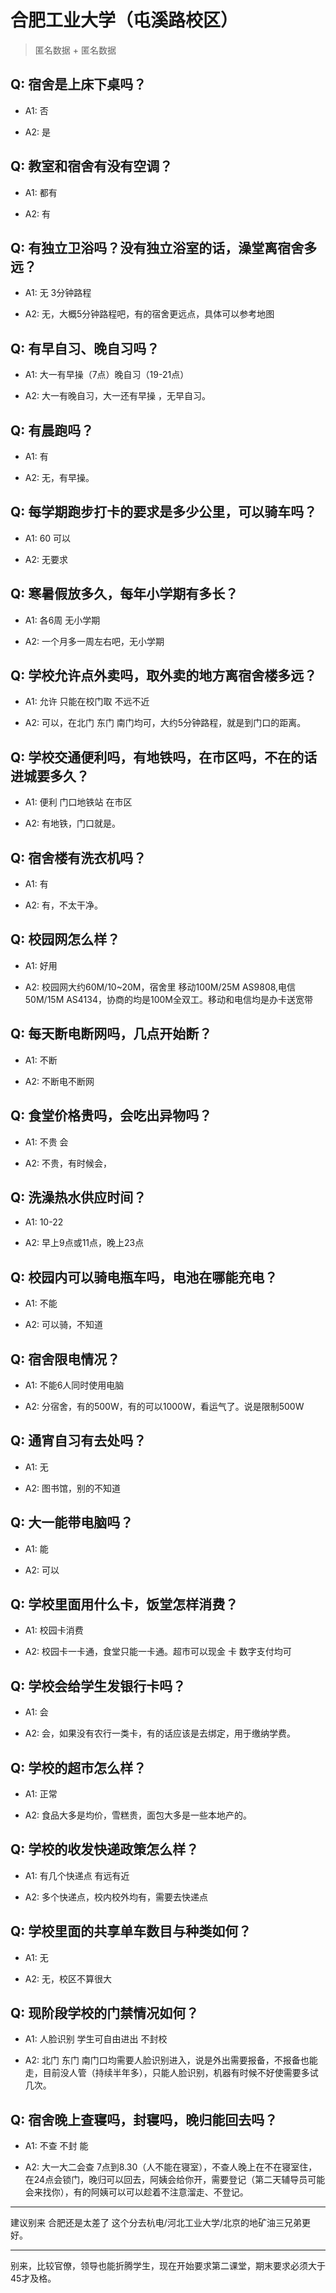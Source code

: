 # 合肥工业大学（屯溪路校区）

> 匿名数据 + 匿名数据

## Q: 宿舍是上床下桌吗？

- A1: 否

- A2: 是

## Q: 教室和宿舍有没有空调？

- A1: 都有

- A2: 有

## Q: 有独立卫浴吗？没有独立浴室的话，澡堂离宿舍多远？

- A1: 无 3分钟路程

- A2: 无，大概5分钟路程吧，有的宿舍更远点，具体可以参考地图

## Q: 有早自习、晚自习吗？

- A1: 大一有早操（7点）晚自习（19-21点）

- A2: 大一有晚自习，大一还有早操 ，无早自习。

## Q: 有晨跑吗？

- A1: 有

- A2: 无，有早操。

## Q: 每学期跑步打卡的要求是多少公里，可以骑车吗？

- A1: 60 可以

- A2: 无要求

## Q: 寒暑假放多久，每年小学期有多长？

- A1: 各6周 无小学期

- A2: 一个月多一周左右吧，无小学期

## Q: 学校允许点外卖吗，取外卖的地方离宿舍楼多远？

- A1: 允许 只能在校门取 不远不近

- A2: 可以，在北门 东门 南门均可，大约5分钟路程，就是到门口的距离。

## Q: 学校交通便利吗，有地铁吗，在市区吗，不在的话进城要多久？

- A1: 便利 门口地铁站 在市区

- A2: 有地铁，门口就是。

## Q: 宿舍楼有洗衣机吗？

- A1: 有

- A2: 有，不太干净。

## Q: 校园网怎么样？

- A1: 好用

- A2: 校园网大约60M/10~20M，宿舍里 移动100M/25M AS9808,电信50M/15M AS4134，协商的均是100M全双工。移动和电信均是办卡送宽带

## Q: 每天断电断网吗，几点开始断？

- A1: 不断

- A2: 不断电不断网

## Q: 食堂价格贵吗，会吃出异物吗？

- A1: 不贵 会

- A2: 不贵，有时候会，

## Q: 洗澡热水供应时间？

- A1: 10-22

- A2: 早上9点或11点，晚上23点

## Q: 校园内可以骑电瓶车吗，电池在哪能充电？

- A1: 不能

- A2: 可以骑，不知道

## Q: 宿舍限电情况？

- A1: 不能6人同时使用电脑

- A2: 分宿舍，有的500W，有的可以1000W，看运气了。说是限制500W

## Q: 通宵自习有去处吗？

- A1: 无

- A2: 图书馆，别的不知道

## Q: 大一能带电脑吗？

- A1: 能

- A2: 可以

## Q: 学校里面用什么卡，饭堂怎样消费？

- A1: 校园卡消费

- A2: 校园卡一卡通，食堂只能一卡通。超市可以现金 卡 数字支付均可

## Q: 学校会给学生发银行卡吗？

- A1: 会

- A2: 会，如果没有农行一类卡，有的话应该是去绑定，用于缴纳学费。

## Q: 学校的超市怎么样？

- A1: 正常

- A2: 食品大多是均价，雪糕贵，面包大多是一些本地产的。

## Q: 学校的收发快递政策怎么样？

- A1: 有几个快递点 有远有近

- A2: 多个快递点，校内校外均有，需要去快递点

## Q: 学校里面的共享单车数目与种类如何？

- A1: 无

- A2: 无，校区不算很大

## Q: 现阶段学校的门禁情况如何？

- A1: 人脸识别 学生可自由进出 不封校

- A2: 北门 东门 南门口均需要人脸识别进入，说是外出需要报备，不报备也能走，目前没人管（持续半年多），只能人脸识别，机器有时候不好使需要多试几次。

## Q: 宿舍晚上查寝吗，封寝吗，晚归能回去吗？

- A1: 不查 不封 能

- A2: 大一大二会查 7点到8.30（人不能在寝室），不查人晚上在不在寝室住，在24点会锁门，晚归可以回去，阿姨会给你开，需要登记（第二天辅导员可能会来找你），有的阿姨可以可以趁着不注意溜走、不登记。

***

建议别来 合肥还是太差了 这个分去杭电/河北工业大学/北京的地矿油三兄弟更好。

***

别来，比较官僚，领导也能折腾学生，现在开始要求第二课堂，期末要求必须大于45才及格。